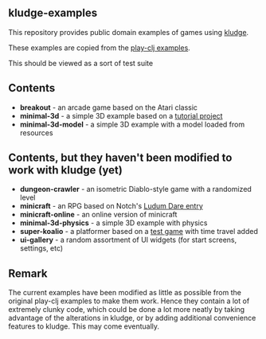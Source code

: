 ## kludge-examples
This repository provides public domain examples of games using [kludge](https://github.com/ayegill/kludge).

These examples are copied from the [play-clj examples](https://github.com/oakes/play-clj-examples).

This should be viewed as a sort of test suite

## Contents

* **breakout** - an arcade game based on the Atari classic
* **minimal-3d** - a simple 3D example based on a [tutorial project](http://www.gamefromscratch.com/post/2014/01/10/LibGDX-minimal-3D-app.aspx)
* **minimal-3d-model** - a simple 3D example with a model loaded from resources

## Contents, but they haven't been modified to work with kludge (yet)
* **dungeon-crawler** - an isometric Diablo-style game with a randomized level
* **minicraft** - an RPG based on Notch's [Ludum Dare entry](http://www.ludumdare.com/compo/ludum-dare-22/?action=preview&uid=398)
* **minicraft-online** - an online version of minicraft
* **minimal-3d-physics** - a simple 3D example with physics
* **super-koalio** - a platformer based on a [test game](https://github.com/libgdx/libgdx/blob/master/tests/gdx-tests/src/com/badlogic/gdx/tests/superkoalio/SuperKoalio.java) with time travel added
* **ui-gallery** - a random assortment of UI widgets (for start screens, settings, etc)

## Remark
The current examples have been modified as little as possible from the original play-clj examples to make them work.
Hence they contain a lot of extremely clunky code, which could be done a lot more neatly by taking advantage of the alterations in kludge, or by adding additional convenience features to kludge.
This may come eventually.
